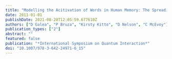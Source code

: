 ```yaml
---
title: "Modelling the Acitivation of Words in Human Memory: The Spreading Activation, Spooky-Activation-at-a-Distance and the Entanglement Models Compared"
date: 2011-01-01
publishDate: 2021-08-20T12:05:59.677610Z
authors: ["D Galea", "P Bruza", "Kirsty Kitto", "D Nelson", "C McEvoy"]
publication_types: ["2"]
abstract: ""
featured: false
publication: "*International Symposium on Quantum Interaction*"
doi: "10.1007/978-3-642-24971-6_15"
---
```


